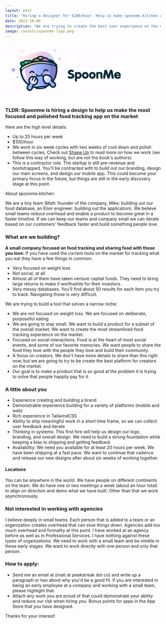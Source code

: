 ```yaml
---
layout: post
title: "Hiring a designer for $100/hour. Help us make spoonme.kitchen a joy to use."
date: 2023-10-06
description: "We are trying to create the best user experience on the market for tracking food and enjoying food with your community. Come work with us. We work up to 25 hours per week, keep our focus narrow, and only focus six weeks out." 
image: /assets/spoonme-logo.png
---
```


<div class="centered-image">
        <img src="/assets/spoonme-logo.png" alt="A whimsical, anthropomorphic bowl">
</div>

### TLDR: Spoonme is hiring a design to help us make the most focused and polished food tracking app on the market

Here are the high level details: 

- Up to 25 hours per week
- $100/hour
- We work in six week cycles with two weeks of cool down and polish between cycles. Check out [Shape Up](https://basecamp.com/shapeup) to read more on how we work (we follow this way of working, but are not the book's authors). 
- This is a contractor role. The startup is still pre-revenue and bootstrapped. You'll be contracted with to build out our branding, design our main screens, and design our mobile app. This could become your primary focus in the future, but things are still in the early discovery stage at this point.  

About spoonme.kitchen: 

We are a tiny team (Matt: founder of the company, Mike: building out our food database, an Elixir engineer: building out the application). We believe small teams reduce overhead and enable a product to become great in a faster timeline. If we can keep our teams and company small we can iterate based on our customers' feedback faster and build something people love. 

### What are we building?

**A small company focused on food tracking and sharing food with those you love:** If you have used the current tools on the market for tracking what you eat they have a few things in common: 

- Very focused on weight loss
- Not social, at all
- Almost all of them have taken venture capital funds. They need to bring large returns to make it worthwhile for their investors.
- Very messy databases. You'll find about 50 results for each item you try to track. Navigating those is very difficult. 

We are trying to build a tool that solves a narrow niche: 

- We are not focused on weight loss. We are focused on deliberate, purposeful eating
- We are going to stay small. We want to build a product for a subset of the overall market. We want to create the most streamlined food tracking experience on the market. 
- Focused on social interactions. Food is at the heart of most social events, and some of our favorite memories. We want people to share the food they love with the people they love and build their _community_.
- A focus on creators. We don't have more details to share than this right now, but we are going to try to be create the best platform for creators on the market.
- Our goal is to make a product that is so good at the problem it is trying to solve that people happily pay for it. 

### A little about you

- Experience creating and building a brand
- Demonstrable experience building for a variety of platforms (mobile and web)
- Rich experience in TailwindCSS
- Ability to ship meaningful work in a short time frame, so we can collect user feedback and iterate
- Thinking in systems: This first hire will help us design our logo, branding, and overall design. We need to build a strong foundation while keeping a bias to shipping and getting feedback
- Availability: We need you available for at least 20 hours per week. We have been shipping at a fast pace. We want to continue that cadence and release our new designs after about six weeks of working together.

#### Locations

You can be anywhere in the world. We have people on different continents on the team. We do have one or two meetings a week (about an hour total) to align on direction and demo what we have built. Other than that we work asynchronously. 

### Not interested in working with agencies

I believe deeply in small teams. Each person that is added to a team or an organization creates overhead that can slow things down. Agencies add too much overhead and formality at this point. I have worked at an agency before as well as in Professional Services. I have nothing against these types of organizations. We need to work with a small team and be nimble in these early stages. We want to work directly with one person and only that person. 

### How to apply: 

- Send me an email at (matt at peakstreak dot co) and write up a paragraph or two about why you'd be a good fit. If you are interested in being an early employee at a company and working with a small team, please highlight that.
- Attach any work you are proud of that could demonstrate your ability and reduce our risk when hiring you. Bonus points for apps in the App Store that you have designed. 

Thanks for your interest!